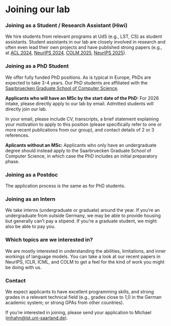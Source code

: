 # Joining our lab

### Joining as a Student / Research Assistant (Hiwi)

We hire students from relevant programs at UdS (e.g., LST, CS) as student assistants.
Student assistants in our lab are closely involved in research and often even lead their own projects and have published strong papers (e.g., at [ACL 2024](https://arxiv.org/abs/2402.09963), [NeurIPS 2024](https://openreview.net/forum?id=eV5YIrJPdy), [COLM 2025](https://arxiv.org/abs/2504.00132), [NeurIPS 2025](https://arxiv.org/abs/2505.21785)).


### Joining  as a PhD Student

We offer fully funded PhD positions. As is typical in Europe, PhDs are expected to take 3-4 years. 
Our PhD students are affiliated with the [Saarbruecken Graduate School of Computer Science](https://www.graduateschool-computerscience.de/). 
<!--For 2026 intake, please directly apply to our lab by email (please include CV, transcript, contact details of 2-3 references).-->
<!--, or via [ELLIS](https://ellis.eu/) and [ELIZA](https://eliza.school/).-->

**Applicants who will have an MSc by the start date of the PhD:** For 2026 intake, please directly apply to our lab by email. Admitted students will directly join our lab.

In your email, please include CV, transcripts, a brief statement explaining your motivation to apply to this position (please specifically refer to one or more recent publications from our group), and contact details of 2 or 3 references.

**Aplicants without an MSc:** Applicants who only have an undergraduate degree should instead apply to the Saarbruecken Graduate School of Computer Science, in which case the PhD includes an initial preparatory phase.
<!--PhD applicants are generally expected to already have an MSc by the time the PhD starts; in this case they can directly join our lab. Applicants without an MSc s-->

### Joining as a Postdoc

The application process is the same as for PhD students.

### Joining  as an Intern

We take interns (undergraduate or graduate) around the year. If you’re an undergraduate from outside Germany, we may be able to provide housing but generally can’t pay a stipend. If you’re a graduate student, we might also be able to pay you.


### Which topics are we interested in?

We are mostly interested in understanding the abilities, limitations, and inner workings of language models. 
You can take a look at our recent papers in NeurIPS, ICLR, ICML, and COLM to get a feel for the kind of work you might be doing with us.


### Contact

We expect applicants to have excellent programming skills, and strong grades in a relevant technical field (e.g., grades close to 1,0 in the German academic system; or strong GPAs from other countries).

If you’re interested in joining, please send your application to Michael (mhahn@lst.uni-saarland.de).




